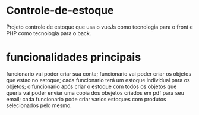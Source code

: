 # Controle-de-estoque
Projeto controle de estoque que usa o vueJs como tecnologia para o front e PHP como tecnologia para o back.

# funcionalidades principais
funcionario vai poder criar sua conta;
funcionario vai poder criar os objetos que estao no estoque;
cada funcionario terá um estoque individual para os objetos;
o funcionario após criar o estoque com todos os objetos que queria vai poder enviar uma copia dos obejetos criados em pdf para seu email;
cada funcionario pode criar varios estoques com produtos selecionados pelo mesmo.
